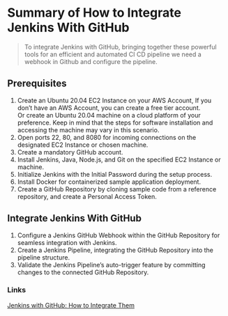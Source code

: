 # Summary of How to Integrate Jenkins With GitHub



> To integrate Jenkins with GitHub, bringing together these powerful tools 
> for an efficient and automated CI CD pipeline we need a webhook in Github and configure the pipeline.



## Prerequisites

1. Create an Ubuntu 20.04 EC2 Instance on your AWS Account, If you don’t have an AWS Account, you can create a free tier account.  
   Or
   create an Ubuntu 20.04 machine on a cloud platform of your preference. 
   Keep in mind that the steps for software installation and accessing the 
   machine may vary in this scenario.
2. Open ports 22, 80, and 8080 for incoming connections on the designated EC2 Instance or chosen machine.
3. Create a mandatory GitHub account.
4. Install Jenkins, Java, Node.js, and Git on the specified EC2 Instance or machine.
5. Initialize Jenkins with the Initial Password during the setup process.
6. Install Docker for containerized sample application deployment.
7. Create a GitHub Repository by cloning sample code from a reference repository, and create a Personal Access Token.

## Integrate Jenkins With GitHub

1. Configure a Jenkins GitHub Webhook within the GitHub Repository for seamless integration with Jenkins.
2. Create a Jenkins Pipeline, integrating the GitHub Repository into the pipeline structure.
3. Validate the Jenkins Pipeline’s auto-trigger feature by committing changes to the connected GitHub Repository.

### Links

[Jenkins with GitHub: How to Integrate Them](https://www.clickittech.com/devops/jenkins-with-github/)



